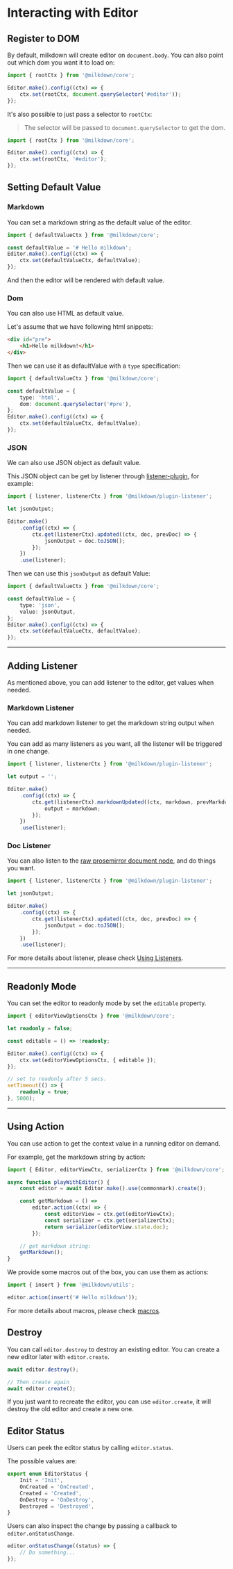 # Interacting with Editor

## Register to DOM

By default, milkdown will create editor on `document.body`. You can also point out which dom you want it to load on:

```typescript
import { rootCtx } from '@milkdown/core';

Editor.make().config((ctx) => {
    ctx.set(rootCtx, document.querySelector('#editor'));
});
```

It's also possible to just pass a selector to `rootCtx`:

> The selector will be passed to `document.querySelector` to get the dom.

```typescript
import { rootCtx } from '@milkdown/core';

Editor.make().config((ctx) => {
    ctx.set(rootCtx, '#editor');
});
```

## Setting Default Value

### Markdown

You can set a markdown string as the default value of the editor.

```typescript
import { defaultValueCtx } from '@milkdown/core';

const defaultValue = '# Hello milkdown';
Editor.make().config((ctx) => {
    ctx.set(defaultValueCtx, defaultValue);
});
```

And then the editor will be rendered with default value.

### Dom

You can also use HTML as default value.

Let's assume that we have following html snippets:

```html
<div id="pre">
    <h1>Hello milkdown!</h1>
</div>
```

Then we can use it as defaultValue with a `type` specification:

```typescript
import { defaultValueCtx } from '@milkdown/core';

const defaultValue = {
    type: 'html',
    dom: document.querySelector('#pre'),
};
Editor.make().config((ctx) => {
    ctx.set(defaultValueCtx, defaultValue);
});
```

### JSON

We can also use JSON object as default value.

This JSON object can be get by listener through [listener-plugin](https://www.npmjs.com/package/@milkdown/plugin-listener), for example:

```typescript
import { listener, listenerCtx } from '@milkdown/plugin-listener';

let jsonOutput;

Editor.make()
    .config((ctx) => {
        ctx.get(listenerCtx).updated((ctx, doc, prevDoc) => {
            jsonOutput = doc.toJSON();
        });
    })
    .use(listener);
```

Then we can use this `jsonOutput` as default Value:

```typescript
import { defaultValueCtx } from '@milkdown/core';

const defaultValue = {
    type: 'json',
    value: jsonOutput,
};
Editor.make().config((ctx) => {
    ctx.set(defaultValueCtx, defaultValue);
});
```

---

## Adding Listener

As mentioned above, you can add listener to the editor, get values when needed.

### Markdown Listener

You can add markdown listener to get the markdown string output when needed.

You can add as many listeners as you want, all the listener will be triggered in one change.

```typescript
import { listener, listenerCtx } from '@milkdown/plugin-listener';

let output = '';

Editor.make()
    .config((ctx) => {
        ctx.get(listenerCtx).markdownUpdated((ctx, markdown, prevMarkdown) => {
            output = markdown;
        });
    })
    .use(listener);
```

### Doc Listener

You can also listen to the [raw prosemirror document node](https://prosemirror.net/docs/ref/#model.Node), and do things you want.

```typescript
import { listener, listenerCtx } from '@milkdown/plugin-listener';

let jsonOutput;

Editor.make()
    .config((ctx) => {
        ctx.get(listenerCtx).updated((ctx, doc, prevDoc) => {
            jsonOutput = doc.toJSON();
        });
    })
    .use(listener);
```

For more details about listener, please check [Using Listeners]().

---

## Readonly Mode

You can set the editor to readonly mode by set the `editable` property.

```typescript
import { editorViewOptionsCtx } from '@milkdown/core';

let readonly = false;

const editable = () => !readonly;

Editor.make().config((ctx) => {
    ctx.set(editorViewOptionsCtx, { editable });
});

// set to readonly after 5 secs.
setTimeout(() => {
    readonly = true;
}, 5000);
```

---

## Using Action

You can use action to get the context value in a running editor on demand.

For example, get the markdown string by action:

```typescript
import { Editor, editorViewCtx, serializerCtx } from '@milkdown/core';

async function playWithEditor() {
    const editor = await Editor.make().use(commonmark).create();

    const getMarkdown = () =>
        editor.action((ctx) => {
            const editorView = ctx.get(editorViewCtx);
            const serializer = ctx.get(serializerCtx);
            return serializer(editorView.state.doc);
        });

    // get markdown string:
    getMarkdown();
}
```

We provide some macros out of the box, you can use them as actions:

```typescript
import { insert } from '@milkdown/utils';

editor.action(insert('# Hello milkdown'));
```

For more details about macros, please check [macros](/macros).

## Destroy

You can call `editor.destroy` to destroy an existing editor. You can create a new editor later with `editor.create`.

```typescript
await editor.destroy();

// Then create again
await editor.create();
```

If you just want to recreate the editor, you can use `editor.create`, it will destroy the old editor and create a new one.

## Editor Status

Users can peek the editor status by calling `editor.status`.

The possible values are:

```typescript
export enum EditorStatus {
    Init = 'Init',
    OnCreated = 'OnCreated',
    Created = 'Created',
    OnDestroy = 'OnDestroy',
    Destroyed = 'Destroyed',
}
```

Users can also inspect the change by passing a callback to `editor.onStatusChange`.

```typescript
editor.onStatusChange((status) => {
    // Do something...
});
```

